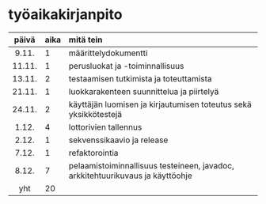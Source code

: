 # työaikakirjanpito

| päivä | aika | mitä tein  |
| :----:|:-----| :-----|
| 9.11. | 1    | määrittelydokumentti |
| 11.11. | 1    | perusluokat ja -toiminnallisuus |
| 13.11. | 2    | testaamisen tutkimista ja toteuttamista |
| 21.11. | 1    | luokkarakenteen suunnittelua ja piirtelyä |
| 24.11. | 2    | käyttäjän luomisen ja kirjautumisen toteutus sekä yksikkötestejä |
| 1.12. | 4    | lottorivien tallennus |
| 2.12. | 1    | sekvenssikaavio ja release |
| 7.12. | 1    | refaktorointia |
| 8.12. | 7    | pelaamistoiminnallisuus testeineen, javadoc, arkkitehtuurikuvaus ja käyttöohje |
| yht   | 20   | | 
